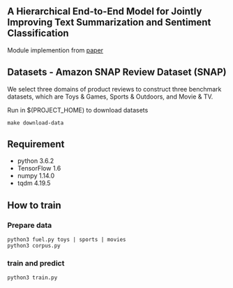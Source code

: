 ## A Hierarchical End-to-End Model for Jointly Improving Text Summarization and Sentiment Classification
Module implemention from [paper](https://arxiv.org/pdf/1805.01089.pdf)

## Datasets - Amazon SNAP Review Dataset (SNAP)
We select three domains of product reviews to construct three benchmark datasets, which are Toys & Games, Sports & Outdoors, and Movie & TV.

Run in $(PROJECT_HOME) to download datasets
```
make download-data
```

## Requirement
* python 3.6.2
* TensorFlow 1.6
* numpy 1.14.0
* tqdm 4.19.5

## How to train

### Prepare data
```
python3 fuel.py toys | sports | movies
python3 corpus.py
```

### train and predict
```
python3 train.py
```
